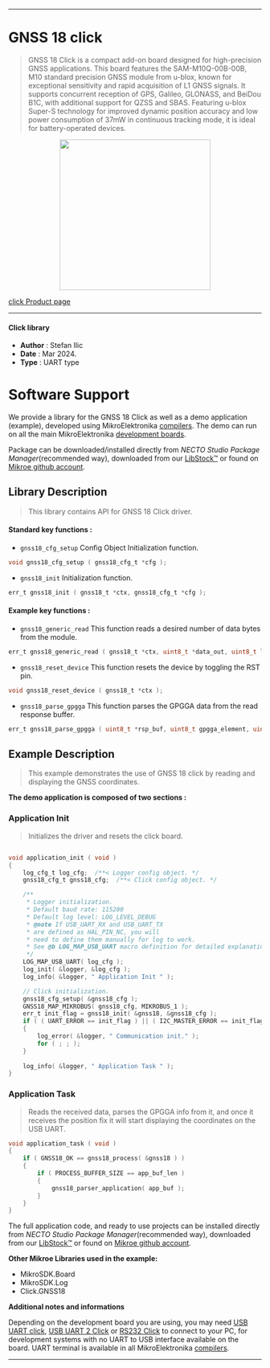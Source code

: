 
---
# GNSS 18 click

> GNSS 18 Click is a compact add-on board designed for high-precision GNSS applications. This board features the SAM-M10Q-00B-00B, M10 standard precision GNSS module from u-blox, known for exceptional sensitivity and rapid acquisition of L1 GNSS signals. It supports concurrent reception of GPS, Galileo, GLONASS, and BeiDou B1C, with additional support for QZSS and SBAS. Featuring u-blox Super-S technology for improved dynamic position accuracy and low power consumption of 37mW in continuous tracking mode, it is ideal for battery-operated devices.

<p align="center">
  <img src="https://download.mikroe.com/images/click_for_ide/gnss18_click.png" height=300px>
</p>

[click Product page](https://www.mikroe.com/gnss-18-click)

---


#### Click library

- **Author**        : Stefan Ilic
- **Date**          : Mar 2024.
- **Type**          : UART type


# Software Support

We provide a library for the GNSS 18 Click
as well as a demo application (example), developed using MikroElektronika
[compilers](https://www.mikroe.com/necto-studio).
The demo can run on all the main MikroElektronika [development boards](https://www.mikroe.com/development-boards).

Package can be downloaded/installed directly from *NECTO Studio Package Manager*(recommended way), downloaded from our [LibStock&trade;](https://libstock.mikroe.com) or found on [Mikroe github account](https://github.com/MikroElektronika/mikrosdk_click_v2/tree/master/clicks).

## Library Description

> This library contains API for GNSS 18 Click driver.

#### Standard key functions :

- `gnss18_cfg_setup` Config Object Initialization function.
```c
void gnss18_cfg_setup ( gnss18_cfg_t *cfg );
```

- `gnss18_init` Initialization function.
```c
err_t gnss18_init ( gnss18_t *ctx, gnss18_cfg_t *cfg );
```

#### Example key functions :

- `gnss18_generic_read` This function reads a desired number of data bytes from the module.
```c
err_t gnss18_generic_read ( gnss18_t *ctx, uint8_t *data_out, uint8_t len );
```

- `gnss18_reset_device` This function resets the device by toggling the RST pin.
```c
void gnss18_reset_device ( gnss18_t *ctx );
```

- `gnss18_parse_gpgga` This function parses the GPGGA data from the read response buffer.
```c
err_t gnss18_parse_gpgga ( uint8_t *rsp_buf, uint8_t gpgga_element, uint8_t *element_data );
```

## Example Description

> This example demonstrates the use of GNSS 18 click by reading and displaying the GNSS coordinates.

**The demo application is composed of two sections :**

### Application Init

> Initializes the driver and resets the click board.

```c

void application_init ( void )
{
    log_cfg_t log_cfg;  /**< Logger config object. */
    gnss18_cfg_t gnss18_cfg;  /**< Click config object. */

    /** 
     * Logger initialization.
     * Default baud rate: 115200
     * Default log level: LOG_LEVEL_DEBUG
     * @note If USB_UART_RX and USB_UART_TX 
     * are defined as HAL_PIN_NC, you will 
     * need to define them manually for log to work. 
     * See @b LOG_MAP_USB_UART macro definition for detailed explanation.
     */
    LOG_MAP_USB_UART( log_cfg );
    log_init( &logger, &log_cfg );
    log_info( &logger, " Application Init " );

    // Click initialization.
    gnss18_cfg_setup( &gnss18_cfg );
    GNSS18_MAP_MIKROBUS( gnss18_cfg, MIKROBUS_1 );
    err_t init_flag = gnss18_init( &gnss18, &gnss18_cfg );
    if ( ( UART_ERROR == init_flag ) || ( I2C_MASTER_ERROR == init_flag ) )
    {
        log_error( &logger, " Communication init." );
        for ( ; ; );
    }
    
    log_info( &logger, " Application Task " );
}

```

### Application Task

> Reads the received data, parses the GPGGA info from it, and once it receives the position fix
 it will start displaying the coordinates on the USB UART.

```c
void application_task ( void )
{
    if ( GNSS18_OK == gnss18_process( &gnss18 ) )
    {
        if ( PROCESS_BUFFER_SIZE == app_buf_len )
        {
            gnss18_parser_application( app_buf );
        }
    }
}
```


The full application code, and ready to use projects can be installed directly from *NECTO Studio Package Manager*(recommended way), downloaded from our [LibStock&trade;](https://libstock.mikroe.com) or found on [Mikroe github account](https://github.com/MikroElektronika/mikrosdk_click_v2/tree/master/clicks).

**Other Mikroe Libraries used in the example:**

- MikroSDK.Board
- MikroSDK.Log
- Click.GNSS18

**Additional notes and informations**

Depending on the development board you are using, you may need
[USB UART click](https://www.mikroe.com/usb-uart-click),
[USB UART 2 Click](https://www.mikroe.com/usb-uart-2-click) or
[RS232 Click](https://www.mikroe.com/rs232-click) to connect to your PC, for
development systems with no UART to USB interface available on the board. UART
terminal is available in all MikroElektronika
[compilers](https://shop.mikroe.com/compilers).

---
